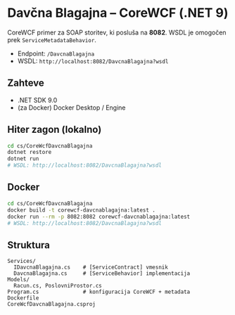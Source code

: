 # Davčna Blagajna – CoreWCF (.NET 9)

CoreWCF primer za SOAP storitev, ki posluša na **8082**. WSDL je omogočen prek `ServiceMetadataBehavior`.

- Endpoint: `/DavcnaBlagajna`
- WSDL: `http://localhost:8082/DavcnaBlagajna?wsdl`

## Zahteve
- .NET SDK 9.0
- (za Docker) Docker Desktop / Engine

## Hiter zagon (lokalno)
```bash
cd cs/CoreWcfDavcnaBlagajna
dotnet restore
dotnet run
# WSDL: http://localhost:8082/DavcnaBlagajna?wsdl
```

## Docker
```bash
cd cs/CoreWcfDavcnaBlagajna
docker build -t corewcf-davcnablagajna:latest .
docker run --rm -p 8082:8082 corewcf-davcnablagajna:latest
# WSDL: http://localhost:8082/DavcnaBlagajna?wsdl
```

## Struktura
```
Services/
  IDavcnaBlagajna.cs    # [ServiceContract] vmesnik
  DavcnaBlagajna.cs     # [ServiceBehavior] implementacija
Models/
  Racun.cs, PoslovniProstor.cs
Program.cs              # konfiguracija CoreWCF + metadata
Dockerfile
CoreWcfDavcnaBlagajna.csproj
```
